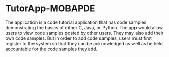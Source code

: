 # TutorApp-MOBAPDE
The application is a code tutorial application that has code samples demonstrating the basics of either C, Java, or Python. The app would allow users to view code samples posted by other users. They may also add their own code samples. But in order to add code samples, users must first register to the system so that they can be acknowledged as well as be held accountable for the code samples they add.

